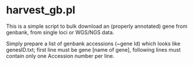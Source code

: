 # harvest_gb.pl

This is a simple script to bulk download an (properly annotated) gene from genbank, from single loci or WGS/NGS data.

Simply prepare a list of genbank accessions (~gene Id) which looks like genesID.txt; first line must be gene [name of gene], following lines must contain only one Accession number per line.

